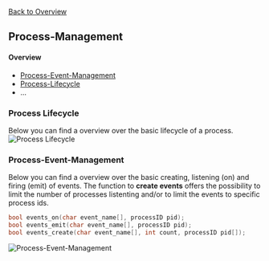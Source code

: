 [Back to Overview](https://github.com/BRO-FHV/docs/blob/master/README.md)
## <a name="Process-Management"></a>Process-Management

#### Overview
- [Process-Event-Management](#Process-Event-Management) 
- [Process-Lifecycle](#Process-Lifecycle) 
- ...

### <a name="Process-Lifecycle"></a>Process Lifecycle
Below you can find a overview over the basic lifecycle of a process.
![Process Lifecycle](https://raw.github.com/BRO-FHV/docs/master/images/ProcessLifecycle.png)

### <a name="Process-Event-Management"></a>Process-Event-Management
Below you can find a overview over the basic creating, listening (on) and firing (emit) of events.
The function to __create events__ offers the possibility to limit the number of processes listenting and/or to limit the events to specific process ids.

```C
bool events_on(char event_name[], processID pid);
bool events_emit(char event_name[], processID pid);
bool events_create(char event_name[], int count, processID pid[]);
```

![Process-Event-Management](https://raw.github.com/BRO-FHV/docs/master/images/IPC-EventManagement.png)
